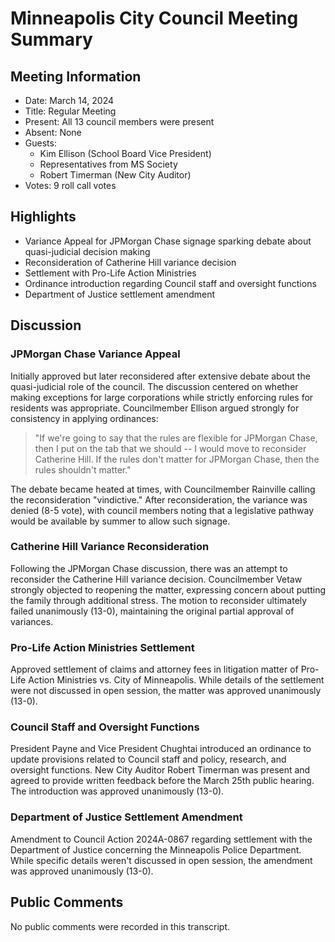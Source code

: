 # Minneapolis City Council Meeting Summary

## Meeting Information
- Date: March 14, 2024
- Title: Regular Meeting
- Present: All 13 council members were present
- Absent: None
- Guests: 
  - Kim Ellison (School Board Vice President)
  - Representatives from MS Society
  - Robert Timerman (New City Auditor)
- Votes: 9 roll call votes

## Highlights
- Variance Appeal for JPMorgan Chase signage sparking debate about quasi-judicial decision making
- Reconsideration of Catherine Hill variance decision
- Settlement with Pro-Life Action Ministries
- Ordinance introduction regarding Council staff and oversight functions
- Department of Justice settlement amendment

## Discussion

### JPMorgan Chase Variance Appeal
Initially approved but later reconsidered after extensive debate about the quasi-judicial role of the council. The discussion centered on whether making exceptions for large corporations while strictly enforcing rules for residents was appropriate. Councilmember Ellison argued strongly for consistency in applying ordinances:

>"If we're going to say that the rules are flexible for JPMorgan Chase, then I put on the tab that we should -- I would move to reconsider Catherine Hill. If the rules don't matter for JPMorgan Chase, then the rules shouldn't matter."

The debate became heated at times, with Councilmember Rainville calling the reconsideration "vindictive." After reconsideration, the variance was denied (8-5 vote), with council members noting that a legislative pathway would be available by summer to allow such signage.

### Catherine Hill Variance Reconsideration
Following the JPMorgan Chase discussion, there was an attempt to reconsider the Catherine Hill variance decision. Councilmember Vetaw strongly objected to reopening the matter, expressing concern about putting the family through additional stress. The motion to reconsider ultimately failed unanimously (13-0), maintaining the original partial approval of variances.

### Pro-Life Action Ministries Settlement
Approved settlement of claims and attorney fees in litigation matter of Pro-Life Action Ministries vs. City of Minneapolis. While details of the settlement were not discussed in open session, the matter was approved unanimously (13-0).

### Council Staff and Oversight Functions
President Payne and Vice President Chughtai introduced an ordinance to update provisions related to Council staff and policy, research, and oversight functions. New City Auditor Robert Timerman was present and agreed to provide written feedback before the March 25th public hearing. The introduction was approved unanimously (13-0).

### Department of Justice Settlement Amendment
Amendment to Council Action 2024A-0867 regarding settlement with the Department of Justice concerning the Minneapolis Police Department. While specific details weren't discussed in open session, the amendment was approved unanimously (13-0).

## Public Comments
No public comments were recorded in this transcript.
